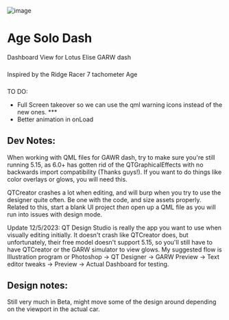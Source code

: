 ![image](https://github.com/tbeaulieu/AgeSoloDash/assets/3193399/04a7b21a-782c-4c5c-bc45-749ce63cb9c9)

# Age Solo Dash

Dashboard View for Lotus Elise GARW dash

###

Inspired by the Ridge Racer 7 tachometer Age 

###

TO DO:

- Full Screen takeover so we can use the qml warning icons instead of the new ones. *** 
- Better animation in onLoad

## Dev Notes:

When working with QML files for GAWR dash, try to make sure you're still running 5.15, as 6.0+ has gotten rid of the QTGraphicalEffects with no backwards import compatibility (Thanks guys!). If you want to do things like color overlays or glows, you will need this.

QTCreator crashes a lot when editing, and will burp when you try to use the designer quite often. Be one with the code, and size assets properly. Related to this, start a blank UI project _then_ open up a QML file as you will run into issues with design mode.

Update 12/5/2023: QT Design Studio is really the app you want to use when visually editing initially. It doesn't crash like QTCreator does, but unfortunately, their free model doesn't support 5.15, so you'll still have to have QTCreator or the GARW simulator to view glows. My suggested flow is Illustration program or Photoshop -> QT Designer -> GARW Preview -> Text editor tweaks -> Preview -> Actual Dashboard for testing.

## Design notes:

Still very much in Beta, might move some of the design around depending on the viewport in the actual car.
